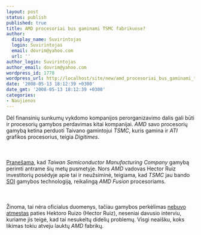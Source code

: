 ```yaml
---
layout: post
status: publish
published: true
title: AMD procesoriai bus gaminami TSMC fabrikuose?
author:
  display_name: Suvirintojas
  login: Suvirintojas
  email: dovrim@yahoo.com
  url: ''
author_login: Suvirintojas
author_email: dovrim@yahoo.com
wordpress_id: 1778
wordpress_url: http://localhost/site/new/amd_procesoriai_bus_gaminami_tsmc_fabrikuose_/
date: '2008-05-13 18:12:39 +0300'
date_gmt: '2008-05-13 18:12:39 +0300'
categories:
- Naujienos
---
```

<p>Dėl finansinių sunkumų vykdomo kompanijos perorganizavimo dalis gali būti ir procesorių gamybos perdavimas kitai kompanijai. <i>AMD</i> savo procesorių gamybą ketina perduoti Taivano gamintojui <i>TSMC</i>, kuris gamina ir <i>ATI</i> grafikos procesorius, teigia <i>Digitimes</i>.<br />
<br><br />
<br><a class="ns" href="http://www.digitimes.com/mobos/a20080513PD207.html">Pranešama</a>, kad <i>Taiwan Semiconductor Manufacturing Company</i> gamybą perimti antrame šių metų pusmetyje. Nors <i>AMD</i> vadovas Hector Ruiz investitorių posėdyje apie tai ir neužsiminė, teigiama, kad <i>TSMC</i> jau bando <a class="ns" href="http://en.wikipedia.org/wiki/Silicon_on_Insulator">SOI</a> gamybos technologiją, reikalingą <i>AMD Fusion</i> procesoriams.<br />
<br><br />
<br>Žinoma, tai nėra oficialus duomenys, tačiau gamybos perkėlimas <a class="ns" href="http://www.technews.lt/index.php?id=Kas&amp;Id=1492">nebuvo atmestas</a> paties Hektoro Ruizo (Hector Ruiz), neseniai davusio interviu, kuriame jis teigė, kad tai nesukeltų didelių problemų. Visgi neaišku, koks likimas tokiu atveju lauktų <i>AMD</i> fabrikų.</p>
